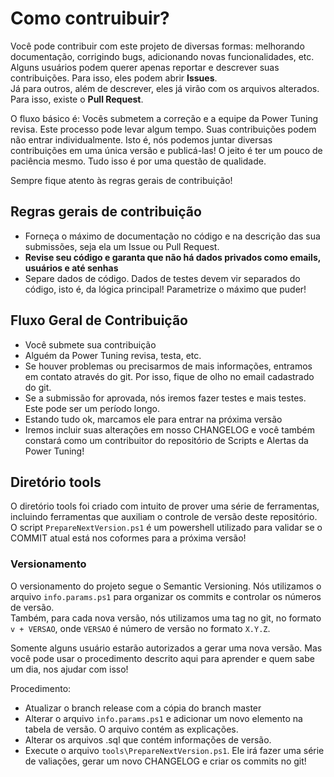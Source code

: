 # Como contruibuir?

Você pode contribuir com este projeto de diversas formas: melhorando documentação, corrigindo bugs, adicionando novas funcionalidades, etc.  
Alguns usuários podem querer apenas reportar e descrever suas contribuições. Para isso, eles podem abrir **Issues**.  
Já para outros, além de descrever, eles já virão com os arquivos alterados. Para isso, existe o **Pull Request**.

O fluxo básico é: Vocês submetem a correção e a equipe da Power Tuning revisa. Este processo pode levar algum tempo.
Suas contribuições podem não entrar individualmente. Isto é, nós podemos juntar diversas contribuições em uma única versão e publicá-las!
O jeito é ter um pouco de paciência mesmo. Tudo isso é por uma questão de qualidade.  

Sempre fique atento às regras gerais de contribuição!

## Regras gerais de contribuição

- Forneça o máximo de documentação no código e na descrição das sua submissões, seja ela um Issue ou Pull Request.
- **Revise seu código e garanta que não há dados privados como emails, usuários e até senhas**
- Separe dados de código. Dados de testes devem vir separados do código, isto é, da lógica principal! Parametrize o máximo que puder!

## Fluxo Geral de Contribuição

- Você submete sua contribuição
- Alguém da Power Tuning revisa, testa, etc.
- Se houver problemas ou precisarmos de mais informações, entramos em contato através do git. Por isso, fique de olho no email cadastrado do git.
- Se a submissão for aprovada, nós iremos fazer testes e mais testes. Este pode ser um período longo.
- Estando tudo ok, marcamos ele para entrar na próxima versão
- Iremos incluir suas alterações em nosso CHANGELOG e você também constará como um contribuitor do repositório de Scripts e Alertas da Power Tuning!

## Diretório tools

O diretório tools foi criado com intuito de prover uma série de ferramentas, incluindo ferramentas que auxiliam o controle de versão deste repositório.  
O script `PrepareNextVersion.ps1` é um powershell utilizado para validar se o COMMIT atual está nos coformes para a próxima versão!

### Versionamento

O versionamento do projeto segue o Semantic Versioning. Nós utilizamos o arquivo `info.params.ps1` para organizar os commits e controlar os números de versão.  
Também, para cada nova versão, nós utilizamos uma tag no git, no formato `v + VERSAO`, onde `VERSAO` é número de versão no formato `X.Y.Z`.  

Somente alguns usuário estarão autorizados a gerar uma nova versão. Mas você pode usar o procedimento descrito aqui para aprender e quem sabe um dia, nos ajudar com isso!  

Procedimento:

* Atualizar o branch release com a cópia do branch master
* Alterar o arquivo `info.params.ps1` e adicionar um novo elemento na tabela de versão. O arquivo contém as explicações.
* Alterar os arquivos .sql que contém informações de versão.
* Execute o arquivo `tools\PrepareNextVersion.ps1`. Ele irá fazer uma série de valiações, gerar um novo CHANGELOG e criar os commits no git!

